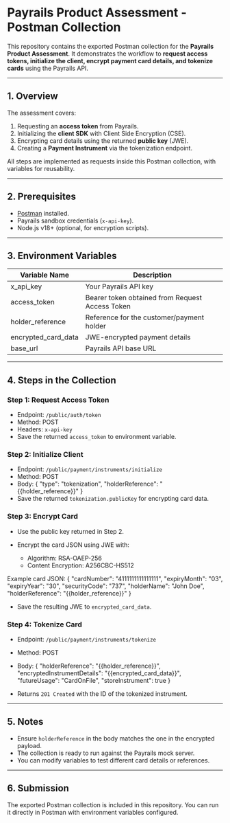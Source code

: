 # Payrails Product Assessment - Postman Collection

This repository contains the exported Postman collection for the **Payrails Product Assessment**.
It demonstrates the workflow to **request access tokens, initialize the client, encrypt payment card details, and tokenize cards** using the Payrails API.

---

## 1. Overview

The assessment covers:

1. Requesting an **access token** from Payrails.
2. Initializing the **client SDK** with Client Side Encryption (CSE).
3. Encrypting card details using the returned **public key** (JWE).
4. Creating a **Payment Instrument** via the tokenization endpoint.

All steps are implemented as requests inside this Postman collection, with variables for reusability.

---

## 2. Prerequisites

* [Postman](https://www.postman.com/) installed.
* Payrails sandbox credentials (`x-api-key`).
* Node.js v18+ (optional, for encryption scripts).

---

## 3. Environment Variables

| Variable Name       | Description                                     |
| ------------------- | ----------------------------------------------- |
| x_api_key           | Your Payrails API key                           |
| access_token        | Bearer token obtained from Request Access Token |
| holder_reference    | Reference for the customer/payment holder       |
| encrypted_card_data | JWE-encrypted payment details                   |
| base_url            | Payrails API base URL                           |

---

## 4. Steps in the Collection

### Step 1: Request Access Token

* Endpoint: `/public/auth/token`
* Method: POST
* Headers: `x-api-key`
* Save the returned `access_token` to environment variable.

### Step 2: Initialize Client

* Endpoint: `/public/payment/instruments/initialize`
* Method: POST
* Body:
  {
  "type": "tokenization",
  "holderReference": "{{holder_reference}}"
  }
* Save the returned `tokenization.publicKey` for encrypting card data.

### Step 3: Encrypt Card

* Use the public key returned in Step 2.
* Encrypt the card JSON using JWE with:

  * Algorithm: RSA-OAEP-256
  * Content Encryption: A256CBC-HS512

Example card JSON:
{
"cardNumber": "4111111111111111",
"expiryMonth": "03",
"expiryYear": "30",
"securityCode": "737",
"holderName": "John Doe",
"holderReference": "{{holder_reference}}"
}

* Save the resulting JWE to `encrypted_card_data`.

### Step 4: Tokenize Card

* Endpoint: `/public/payment/instruments/tokenize`

* Method: POST

* Body:
  {
  "holderReference": "{{holder_reference}}",
  "encryptedInstrumentDetails": "{{encrypted_card_data}}",
  "futureUsage": "CardOnFile",
  "storeInstrument": true
  }

* Returns `201 Created` with the ID of the tokenized instrument.

---

## 5. Notes

* Ensure `holderReference` in the body matches the one in the encrypted payload.
* The collection is ready to run against the Payrails mock server.
* You can modify variables to test different card details or references.

---

## 6. Submission

The exported Postman collection is included in this repository.
You can run it directly in Postman with environment variables configured.
